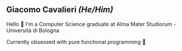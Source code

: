 ## Giacomo Cavalieri _(He/Him)_
Hello 👋 I'm a Computer Science graduate at Alma Mater Studiorum - Università di Bologna

Currently obsessed with pure functional programming 💜
